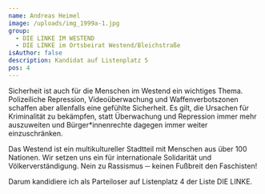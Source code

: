 ```yaml
---
name: Andreas Heimel
image: /uploads/img_1999a-1.jpg
group:
  - DIE LINKE IM WESTEND
  - DIE LINKE im Ortsbeirat Westend/Bleichstraße
isAuthor: false
description: Kandidat auf Listenplatz 5
pos: 4
---
```

Sicherheit ist auch für die Menschen im Westend ein wichtiges Thema. Polizeiliche Repression, Videoüberwachung und Waffenverbotszonen schaffen aber allenfalls eine gefühlte Sicherheit. Es gilt, die Ursachen für Kriminalität zu bekämpfen, statt Überwachung und Repression immer mehr auszuweiten und Bürger*innenrechte dagegen immer weiter einzuschränken.

[](<>)Das Westend ist ein multikultureller Stadtteil mit Menschen aus über 100 Nationen. Wir setzen uns ein für internationale Solidarität und Völkerverständigung. Nein zu Rassismus ─ keinen Fußbreit den Faschisten!

Darum kandidiere ich als Parteiloser auf Listenplatz 4 der Liste DIE LINKE.